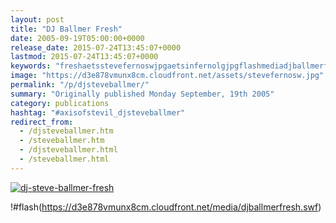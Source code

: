 ```yaml
---
layout: post
title: "DJ Ballmer Fresh"
date: 2005-09-19T05:00:00+0000
release_date: 2015-07-24T13:45:07+0000
lastmod: 2015-07-24T13:45:07+0000
keywords: "freshaetsstevefernoswjpgaetsinfernolgjpgflashmediadjballmerfreshswf, ballmer, steve"
image: "https://d3e878vmunx8cm.cloudfront.net/assets/stevefernosw.jpg"
permalink: "/p/djsteveballmer/"
summary: "Originally published Monday September, 19th 2005"
category: publications
hashtag: "#axisofstevil_djsteveballmer"
redirect_from:
  - /djsteveballmer.htm
  - /steveballmer.htm
  - /djsteveballmer.html
  - /steveballmer.html
---
```


[![dj-steve-ballmer-fresh](https://d3e878vmunx8cm.cloudfront.net/assets/stevefernosw.jpg)](https://d3e878vmunx8cm.cloudfront.net/assets/Infernolg.jpg)

!#flash(https://d3e878vmunx8cm.cloudfront.net/media/djballmerfresh.swf)
